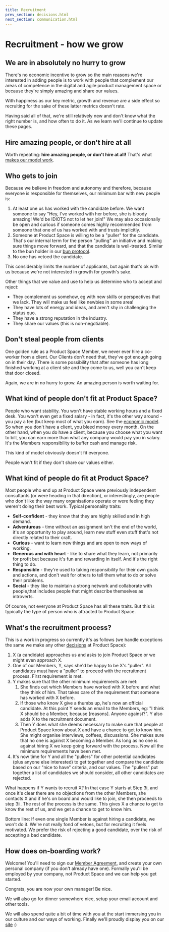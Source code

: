 ```yaml
---
title: Recruitment
prev_section: decisions.html
next_section: communication.html
---
```


Recruitment - how we grow
=========================

We are in absolutely no hurry to grow
--------------------------

There's no economic incentive to grow so the main reasons we're interested in adding people is to work with people that complement our areas of competence in the digital and agile product management space or because they're simply amazing and share our values. 

With happiness as our key metric, growth and revenue are a side effect so recruiting for the sake of these latter metrics doesn't rate.

Having said all of that, we're still relatively new and don't know what the right number is, and how often to do it. As we learn we'll continue to update these pages. 

Hire amazing people, or don't hire at all
-----------------------------------------

Worth repeating: **hire amazing people, or don't hire at all!**
That's what [makes our model work](why-this-works.html).

Who gets to join
----------------

Because we believe in freedom and autonomy and therefore, because everyone is responsible for themselves, our minimum bar with new people is:

1.  At least one us has worked with the candidate before. We want someone to say "Hey, I've worked with her before, she is bloody amazing! We'd be IDIOTS not to let her join!" We may also occasionally be open and curious if someone comes highly recommended from someone that one of us has worked with and trusts implicitly. 
2.  Someone at Product Space is willing to be a "puller" for the candidate. That's our internal term for the person "pulling" an initiative and making sure things move forward, and that the candidate is well-treated. Similar to the bun holder in our [bun protocol](bun-protocol.html).
3.  No one has vetoed the candidate.

This considerably limits the number of applicants, but again that's ok with us because we're not interested in growth for growth's sake.

Other things that we value and use to help us determine who to accept and reject:

-   They complement us somehow, eg with new skills or perspectives that we lack. They will make us feel like newbies in some area!
-   They have lots of energy and ideas, and aren't  shy in challenging the status quo.
-   They have a strong reputation in the industry.
-   They share our values (this is non-negotiable).

Don't steal people from clients
--------------------------------

One golden rule as a Product Space Member, we never ever hire a co-worker from a client. Our Clients don't need that, they've got enough going on in their day. There is some possibility that after someone has long finished working at a client site and they come to us, well you can't keep that door closed.

Again, we are in no hurry to grow. An amazing person is worth waiting for.

What kind of people don't fit at Product Space?
---------------------------------------

People who want stability. You won't have stable working hours and a fixed desk. You won't even get a fixed salary - in fact, it's the other way around - you pay a fee (but keep most of what you earn). See the [economic model](economic-model.html). So when you don't have a client, you bleed money every month. On the other hand, when you do have a client, because you choose what you want to bill, you can earn more than what any company would pay you in salary. It's the Members responsibility to buffer cash and manage risk.

This kind of model obviously doesn't fit everyone.

People won't fit if they don't share our values either. 

What kind of people do fit at Product Space?
------------------------------------

Most people who end up at Product Space were previously independent consultants (or were heading in that direction), or interestingly, are people who don't like the way many organisations operate or were feeling they weren't doing their best work.  Typical personality traits:

-   **Self-confident** - they know that they are highly skilled and in high demand.
-   **Adventurous** - time without an assignment isn't the end of the world, it's an opportunity to play around, learn new stuff even stuff that's not directly related to their craft.
-   **Curious** - want to learn new things and are open to new ways of working. 
-   **Generous and with heart** - like to share what they learn, not primarily for profit but because it's fun and rewarding in itself. And it's the right thing to do.
-   **Responsible** - they're used to taking responsibility for their own goals and actions, and don't wait for others to tell them what to do or solve their problems.
-   **Social** - they like to maintain a strong network and collaborate with people,that includes people that might describe themselves as introverts.

Of course, not everyone at Product Space has all these traits. But this is typically the type of person who is attracted to Product Space.

What's the recruitment process?
-------------------------------

This is a work in progress so currently it's as follows (we handle exceptions the same we make any other [decisions](decisions.html) at Product Space):

1.  X (a candidate) approaches us and asks to join Product Space or we might even approach X.
2.  One of our Members, Y, says she'd be happy to be X's "puller". All candidates must have a "puller" to proceed with the recruitment process. First requirement is met.
3.  Y makes sure that the other minimum requirements are met:
    1.  She finds out which Members have worked with X before and what they think of him. That takes care of the requirement that someone has worked with X before.
    2.  If those who know X give a thumbs up, he's now an official candidate. At this point Y sends an email to the Members, eg:  "I think X should be a Member, because \[reasons\]. Anyone against?". Y also adds X to the recruitment document.
    3.  Then Y does what she deems necessary to make sure that people at Product Space know about X and have a chance to get to know him. She might organise interviews, coffees, discussions. She makes sure that no one is against X becoming a Member. As long as no one is against hiring X we keep going forward with the process. Now all the minimum requirements have been met.
4.  It's now time for Y and all the "pullers" for other potential candidates (plus anyone else interested) to get together and compare the candidate based on our "nice to have" criteria, and our values. The "pullers" put together a list of candidates we should consider, all other candidates are rejected.

What happens if Y wants to recruit X? In that case Y starts at Step 3i, and once it's clear there are no objections from the other Members, she contacts X and if he's on board and would like to join, she then proceeds to step 3ii. The rest of the process is the same. This gives X a chance to get to know the rest of us, and we get a chance to get to know him.

Bottom line: If even one single Member is against hiring a candidate, we won't do it. We're not really fond of vetoes, but for recruiting it feels motivated. We prefer the risk of rejecting a good candidate, over the risk of accepting a bad candidate.

How does on-boarding work?
--------------------------

Welcome! You'll need to sign our [Member Agreement](shareholder-contract-en.html), and create your own personal company (if you don't already have one). Formally you'll be employed by your company, not Product Space and we can help you get started.

Congrats, you are now your own manager! Be nice.

We will also go for dinner somewhere nice, setup your email account and other tools. 

We will also spend quite a bit of time with you at the start immersing you in our culture and our ways of working. Finally we'll proudly display you on our [site](https://www.theproductspace.com/) :)
